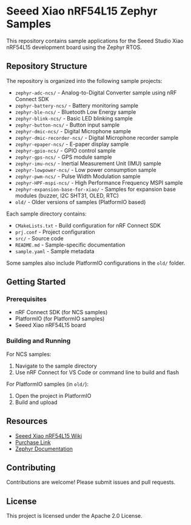 # Seeed Xiao nRF54L15 Zephyr Samples

This repository contains sample applications for the Seeed Studio Xiao nRF54L15 development board using the Zephyr RTOS.

## Repository Structure

The repository is organized into the following sample projects:

- `zephyr-adc-ncs/` - Analog-to-Digital Converter sample using nRF Connect SDK
- `zephyr-battery-ncs/` - Battery monitoring sample
- `zephyr-ble-ncs/` - Bluetooth Low Energy sample
- `zephyr-blink-ncs/` - Basic LED blinking sample
- `zephyr-button-ncs/` - Button input sample
- `zephyr-dmic-ncs/` - Digital Microphone sample
- `zephyr-dmic-recorder-ncs/` - Digital Microphone recorder sample
- `zephyr-epaper-ncs/` - E-paper display sample
- `zephyr-gpio-ncs/` - GPIO control sample
- `zephyr-gps-ncs/` - GPS module sample
- `zephyr-imu-ncs/` - Inertial Measurement Unit (IMU) sample
- `zephyr-lowpower-ncs/` - Low power consumption sample
- `zephyr-pwm-ncs/` - Pulse Width Modulation sample
- `zephyr-HPF-mspi-ncs/` - High Performance Frequency MSPI sample
- `zephyr-expansion-base-for-xiao/` - Samples for expansion base modules (buzzer, I2C SHT31, OLED, RTC)
- `old/` - Older versions of samples (PlatformIO based)

Each sample directory contains:
- `CMakeLists.txt` - Build configuration for nRF Connect SDK
- `prj.conf` - Project configuration
- `src/` - Source code
- `README.md` - Sample-specific documentation
- `sample.yaml` - Sample metadata

Some samples also include PlatformIO configurations in the `old/` folder.

## Getting Started

### Prerequisites

- nRF Connect SDK (for NCS samples)
- PlatformIO (for PlatformIO samples)
- Seeed Xiao nRF54L15 board

### Building and Running

For NCS samples:
1. Navigate to the sample directory
2. Use nRF Connect for VS Code or command line to build and flash

For PlatformIO samples (in `old/`):
1. Open the project in PlatformIO
2. Build and upload

## Resources

- [Seeed Xiao nRF54L15 Wiki](https://wiki.seeedstudio.com/xiao_nrf54l15_sense_getting_started/)
- [Purchase Link](https://www.seeedstudio.com/XIAO-nRF54L15-Sense-p-6494.html)
- [Zephyr Documentation](https://docs.zephyrproject.org/)

## Contributing

Contributions are welcome! Please submit issues and pull requests.

## License

This project is licensed under the Apache 2.0 License.
